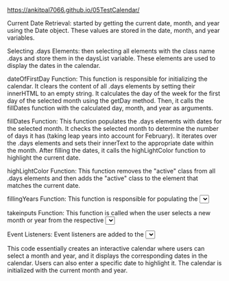 https://ankitpal7066.github.io/05TestCalendar/             

Current Date Retrieval:
started by getting the current date, month, and year using the Date object. These values are stored in the date, month, and year variables.


Selecting .days Elements:
then selecting all elements with the class name .days and store them in the daysList variable. These elements are used to display the dates in the calendar.


dateOfFirstDay Function:
This function is responsible for initializing the calendar.
It clears the content of all .days elements by setting their innerHTML to an empty string.
It calculates the day of the week for the first day of the selected month using the getDay method.
Then, it calls the fillDates function with the calculated day, month, and year as arguments.


fillDates Function:
This function populates the .days elements with dates for the selected month.
It checks the selected month to determine the number of days it has (taking leap years into account for February).
It iterates over the .days elements and sets their innerText to the appropriate date within the month.
After filling the dates, it calls the highLightColor function to highlight the current date.


highLightColor Function:
This function removes the "active" class from all .days elements and then adds the "active" class to the element that matches the current date.


fillingYears Function:
This function is responsible for populating the <select> element with id selectYear with a range of years from 1950 to 2099.


takeinputs Function:
This function is called when the user selects a new month or year from the respective <select> elements.
It retrieves the selected month and year values from the dropdowns.
If the month is "Select Month," it gets the current month. If the year is "Select Year," it gets the current year.
It then calls dateOfFirstDay with the updated month and year values.


Event Listeners:
Event listeners are added to the <select> elements with ids selectMonth and selectYear. These listeners call the takeinputs function when the 
user changes their selection.
An event listener is also added to the submit button. When clicked, it retrieves the value of the input field with the id enterDate, and then 
calls highLightColor to highlight the entered date.


This code essentially creates an interactive calendar where users can select a month and year, and it displays the corresponding dates in the calendar.
Users can also enter a specific date to highlight it. The calendar is initialized with the current month and year.





